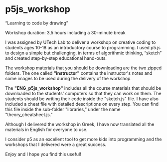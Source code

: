 # p5js_workshop
“Learning to code by drawing”
<p>Workshop duration: 3,5 hours including a 30-minute break</p>

I was assigned by UTech Lab to deliver a workshop on creative coding to students ages 10-18 as an introductory course to programming. I used p5.js to design a simple but challenging, in terms of algorithmic thinking, “sketch” and created step-by-step educational hand-outs.

The workshop materials that you should be downloading are the two zipped folders. The one called <b>"instructor"</b> contains the instructor's notes and some images to be used during the delivery of the workshop.

The <b>"ENG_p5js_workshop"</b> includes all the course materials that should be downloaded to the students' computers so that they can work on them. The students should be writing their code inside the "sketch.js" file. I have also included a cheat file with detailed descriptions on every step. You can find this file inside the sub-folder "libraries," under the name "theory_cheatsheet.js."

Although I delivered the workshop in Greek, I have now translated all the materials in English for everyone to use.

I consider p5 as an excellent tool to get more kids into programming and the workshops that I delivered were a great success.

Enjoy and I hope you find this useful! 
